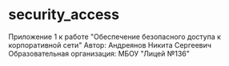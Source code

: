 # security_access
Приложение 1 к работе "Обеспечение безопасного доступа к корпоративной сети" Автор: Андреянов Никита Сергеевич Образовательная организация: МБОУ "Лицей №136"
